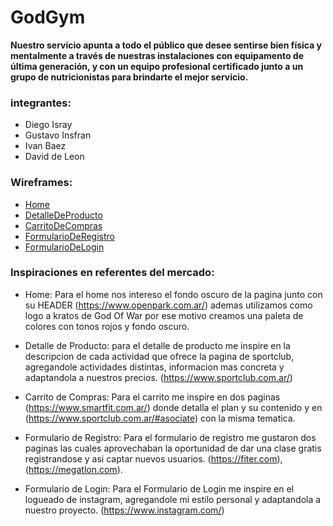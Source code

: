 # GodGym

 **Nuestro servicio apunta a todo el público que desee sentirse bien física y mentalmente a través de nuestras instalaciones con equipamento de última generación, y con un equipo profesional certificado junto a un grupo de nutricionistas para brindarte el mejor servicio.**
 

### integrantes:
- Diego Isray
- Gustavo Insfran
- Ivan Baez
- David de Leon

### Wireframes:
* [Home](https://www.figma.com/file/4gfAFzBZuaLLSeMhqr2HjO/Untitled?type=design&node-id=0-1&mode=design&t=UkQ0UcoqmuhsBFJt-0)
* [DetalleDeProducto](https://www.figma.com/file/a9VNENa243MegoUHUbBy52/Untitled?type=design&node-id=0-1&mode=design&t=tCxasPJSbMs1cFDh-0)
* [CarritoDeCompras](https://www.figma.com/file/vSQmRULW3sCu6YSd2nJX3d/Untitled?type=design&node-id=0-1&mode=design&t=BRI5u1VnoGJalBkS-0)
* [FormularioDeRegistro](https://www.figma.com/file/n0HGdXcTzvcx0XwG2XESO2/Untitled?type=design&mode=design&t=UkQ0UcoqmuhsBFJt-0)
* [FormularioDeLogin](https://www.figma.com/file/DdjQD5VFbiQpIFZdMPxlJc/Untitled?type=design&node-id=0-1&mode=design&t=7TeUw62Ud4Q6wuLN-0)

### Inspiraciones en referentes del mercado:

- Home:  Para el home nos intereso el fondo oscuro de la pagina junto con su HEADER (https://www.openpark.com.ar/) ademas utilizamos como logo a kratos de God Of War por ese motivo creamos una paleta de colores con tonos rojos y fondo oscuro. 

- Detalle de Producto: para el detalle de producto me inspire en la descripcion de cada actividad que ofrece la pagina de sportclub, agregandole actividades distintas, informacion mas concreta y adaptandola a nuestros precios.
(https://www.sportclub.com.ar/)

- Carrito de Compras: Para el carrito me inspire en dos paginas (https://www.smartfit.com.ar/) donde detalla el plan y su contenido y en (https://www.sportclub.com.ar/#asociate) con la misma tematica.

- Formulario de Registro: Para el formulario de registro me gustaron dos paginas las cuales aprovechaban la oportunidad de dar una clase gratis registrandose
y asi captar nuevos usuarios.
(https://fiter.com), (https://megatlon.com).

- Formulario de Login: Para el Formulario de Login me inspire en el logueado de instagram, agregandole mi estilo personal y adaptandola a nuestro proyecto. 
(https://www.instagram.com/)


